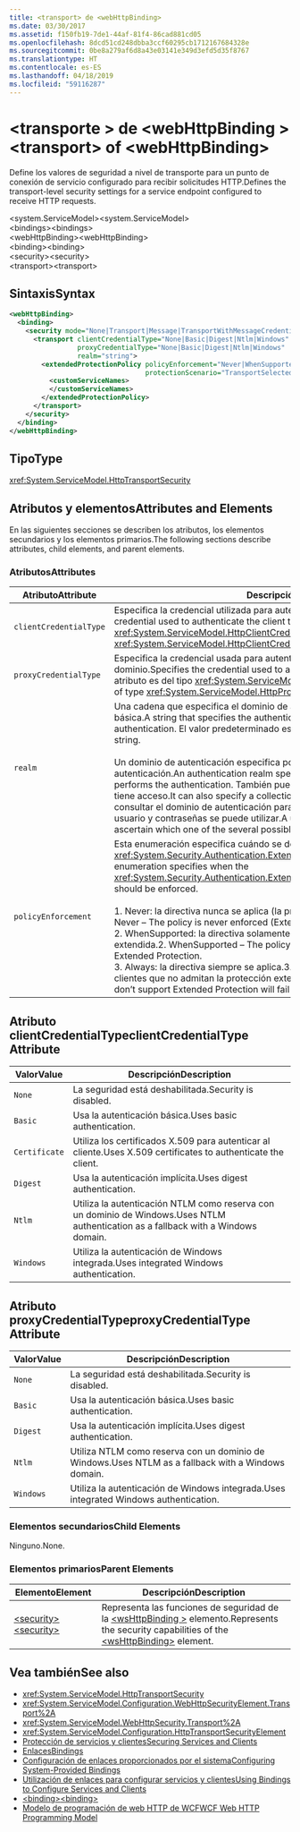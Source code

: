```yaml
---
title: <transport> de <webHttpBinding>
ms.date: 03/30/2017
ms.assetid: f150fb19-7de1-44af-81f4-86cad881cd05
ms.openlocfilehash: 8dcd51cd248dbba3ccf60295cb1712167684328e
ms.sourcegitcommit: 0be8a279af6d8a43e03141e349d3efd5d35f8767
ms.translationtype: HT
ms.contentlocale: es-ES
ms.lasthandoff: 04/18/2019
ms.locfileid: "59116287"
---
```

# <a name="transport-of-webhttpbinding"></a><span data-ttu-id="20af4-102">\<transporte > de \<webHttpBinding ></span><span class="sxs-lookup"><span data-stu-id="20af4-102">\<transport> of \<webHttpBinding></span></span>
<span data-ttu-id="20af4-103">Define los valores de seguridad a nivel de transporte para un punto de conexión de servicio configurado para recibir solicitudes HTTP.</span><span class="sxs-lookup"><span data-stu-id="20af4-103">Defines the transport-level security settings for a service endpoint configured to receive HTTP requests.</span></span>  
  
 <span data-ttu-id="20af4-104">\<system.ServiceModel></span><span class="sxs-lookup"><span data-stu-id="20af4-104">\<system.ServiceModel></span></span>  
<span data-ttu-id="20af4-105">\<bindings></span><span class="sxs-lookup"><span data-stu-id="20af4-105">\<bindings></span></span>  
<span data-ttu-id="20af4-106">\<webHttpBinding></span><span class="sxs-lookup"><span data-stu-id="20af4-106">\<webHttpBinding></span></span>  
<span data-ttu-id="20af4-107">\<binding></span><span class="sxs-lookup"><span data-stu-id="20af4-107">\<binding></span></span>  
<span data-ttu-id="20af4-108">\<security></span><span class="sxs-lookup"><span data-stu-id="20af4-108">\<security></span></span>  
<span data-ttu-id="20af4-109">\<transport></span><span class="sxs-lookup"><span data-stu-id="20af4-109">\<transport></span></span>  
  
## <a name="syntax"></a><span data-ttu-id="20af4-110">Sintaxis</span><span class="sxs-lookup"><span data-stu-id="20af4-110">Syntax</span></span>  
  
```xml  
<webHttpBinding>
  <binding>
    <security mode="None|Transport|Message|TransportWithMessageCredential|TransportCredentialOnly">
      <transport clientCredentialType="None|Basic|Digest|Ntlm|Windows"
                 proxyCredentialType="None|Basic|Digest|Ntlm|Windows"
                 realm="string">
        <extendedProtectionPolicy policyEnforcement="Never|WhenSupported|Always"
                                  protectionScenario="TransportSelected|TrustedProxy">
          <customServiceNames>
          </customServiceNames>
        </extendedProtectionPolicy>
      </transport>
    </security>
  </binding>
</webHttpBinding>
```  
  
## <a name="type"></a><span data-ttu-id="20af4-111">Tipo</span><span class="sxs-lookup"><span data-stu-id="20af4-111">Type</span></span>  
 <xref:System.ServiceModel.HttpTransportSecurity>  
  
## <a name="attributes-and-elements"></a><span data-ttu-id="20af4-112">Atributos y elementos</span><span class="sxs-lookup"><span data-stu-id="20af4-112">Attributes and Elements</span></span>  
 <span data-ttu-id="20af4-113">En las siguientes secciones se describen los atributos, los elementos secundarios y los elementos primarios.</span><span class="sxs-lookup"><span data-stu-id="20af4-113">The following sections describe attributes, child elements, and parent elements.</span></span>  
  
### <a name="attributes"></a><span data-ttu-id="20af4-114">Atributos</span><span class="sxs-lookup"><span data-stu-id="20af4-114">Attributes</span></span>  
  
|<span data-ttu-id="20af4-115">Atributo</span><span class="sxs-lookup"><span data-stu-id="20af4-115">Attribute</span></span>|<span data-ttu-id="20af4-116">Descripción</span><span class="sxs-lookup"><span data-stu-id="20af4-116">Description</span></span>|  
|---------------|-----------------|  
|`clientCredentialType`|<span data-ttu-id="20af4-117">Especifica la credencial utilizada para autenticar el cliente al servicio.</span><span class="sxs-lookup"><span data-stu-id="20af4-117">Specifies the credential used to authenticate the client to the service.</span></span> <span data-ttu-id="20af4-118">Este atributo es del tipo <xref:System.ServiceModel.HttpClientCredentialType>.</span><span class="sxs-lookup"><span data-stu-id="20af4-118">This attribute is of type <xref:System.ServiceModel.HttpClientCredentialType>.</span></span>|  
|`proxyCredentialType`|<span data-ttu-id="20af4-119">Especifica la credencial usada para autenticar al cliente en un proxy del dominio.</span><span class="sxs-lookup"><span data-stu-id="20af4-119">Specifies the credential used to authenticate the client to a domain proxy.</span></span> <span data-ttu-id="20af4-120">Este atributo es del tipo <xref:System.ServiceModel.HttpProxyCredentialType>.</span><span class="sxs-lookup"><span data-stu-id="20af4-120">This attribute is of type <xref:System.ServiceModel.HttpProxyCredentialType>.</span></span>|  
|`realm`|<span data-ttu-id="20af4-121">Una cadena que especifica el dominio de autenticación para autenticación implícita o básica.</span><span class="sxs-lookup"><span data-stu-id="20af4-121">A string that specifies the authentication realm for digest or basic authentication.</span></span> <span data-ttu-id="20af4-122">El valor predeterminado es una cadena vacía.</span><span class="sxs-lookup"><span data-stu-id="20af4-122">The default is an empty string.</span></span><br /><br /> <span data-ttu-id="20af4-123">Un dominio de autenticación especifica por lo menos el nombre del host que realiza la autenticación.</span><span class="sxs-lookup"><span data-stu-id="20af4-123">An authentication realm specifies at least the name of the host that performs the authentication.</span></span> <span data-ttu-id="20af4-124">También puede especificar una colección de usuarios que tiene acceso.</span><span class="sxs-lookup"><span data-stu-id="20af4-124">It can also specify a collection of users that has access.</span></span> <span data-ttu-id="20af4-125">Un usuario puede consultar el dominio de autenticación para determinar cuál de los posibles nombres de usuario y contraseñas se puede utilizar.</span><span class="sxs-lookup"><span data-stu-id="20af4-125">A user can query the authentication realm to ascertain which one of the several possible usernames and passwords can be used.</span></span>|  
|`policyEnforcement`|<span data-ttu-id="20af4-126">Esta enumeración especifica cuándo se debe aplicar <xref:System.Security.Authentication.ExtendedProtection.ExtendedProtectionPolicy>.</span><span class="sxs-lookup"><span data-stu-id="20af4-126">This enumeration specifies when the <xref:System.Security.Authentication.ExtendedProtection.ExtendedProtectionPolicy> should be enforced.</span></span><br /><br /> <span data-ttu-id="20af4-127">1.  Never: la directiva nunca se aplica (la protección extendida está deshabilitada).</span><span class="sxs-lookup"><span data-stu-id="20af4-127">1.  Never – The policy is never enforced (Extended Protection is disabled).</span></span><br /><span data-ttu-id="20af4-128">2.  WhenSupported: la directiva solamente se aplica si el cliente admite la protección extendida.</span><span class="sxs-lookup"><span data-stu-id="20af4-128">2.  WhenSupported – The policy is enforced only if the client supports Extended Protection.</span></span><br /><span data-ttu-id="20af4-129">3.  Always: la directiva siempre se aplica.</span><span class="sxs-lookup"><span data-stu-id="20af4-129">3.  Always – The policy is always enforced.</span></span> <span data-ttu-id="20af4-130">Los clientes que no admitan la protección extendida no podrán autenticarse.</span><span class="sxs-lookup"><span data-stu-id="20af4-130">Clients which don’t support Extended Protection will fail to authenticate.</span></span>|  
  
## <a name="clientcredentialtype-attribute"></a><span data-ttu-id="20af4-131">Atributo clientCredentialType</span><span class="sxs-lookup"><span data-stu-id="20af4-131">clientCredentialType Attribute</span></span>  
  
|<span data-ttu-id="20af4-132">Valor</span><span class="sxs-lookup"><span data-stu-id="20af4-132">Value</span></span>|<span data-ttu-id="20af4-133">Descripción</span><span class="sxs-lookup"><span data-stu-id="20af4-133">Description</span></span>|  
|-----------|-----------------|  
|`None`|<span data-ttu-id="20af4-134">La seguridad está deshabilitada.</span><span class="sxs-lookup"><span data-stu-id="20af4-134">Security is disabled.</span></span>|  
|`Basic`|<span data-ttu-id="20af4-135">Usa la autenticación básica.</span><span class="sxs-lookup"><span data-stu-id="20af4-135">Uses basic authentication.</span></span>|  
|`Certificate`|<span data-ttu-id="20af4-136">Utiliza los certificados X.509 para autenticar al cliente.</span><span class="sxs-lookup"><span data-stu-id="20af4-136">Uses X.509 certificates to authenticate the client.</span></span>|  
|`Digest`|<span data-ttu-id="20af4-137">Usa la autenticación implícita.</span><span class="sxs-lookup"><span data-stu-id="20af4-137">Uses digest authentication.</span></span>|  
|`Ntlm`|<span data-ttu-id="20af4-138">Utiliza la autenticación NTLM como reserva con un dominio de Windows.</span><span class="sxs-lookup"><span data-stu-id="20af4-138">Uses NTLM authentication as a fallback with a Windows domain.</span></span>|  
|`Windows`|<span data-ttu-id="20af4-139">Utiliza la autenticación de Windows integrada.</span><span class="sxs-lookup"><span data-stu-id="20af4-139">Uses integrated Windows authentication.</span></span>|  
  
## <a name="proxycredentialtype-attribute"></a><span data-ttu-id="20af4-140">Atributo proxyCredentialType</span><span class="sxs-lookup"><span data-stu-id="20af4-140">proxyCredentialType Attribute</span></span>  
  
|<span data-ttu-id="20af4-141">Valor</span><span class="sxs-lookup"><span data-stu-id="20af4-141">Value</span></span>|<span data-ttu-id="20af4-142">Descripción</span><span class="sxs-lookup"><span data-stu-id="20af4-142">Description</span></span>|  
|-----------|-----------------|  
|`None`|<span data-ttu-id="20af4-143">La seguridad está deshabilitada.</span><span class="sxs-lookup"><span data-stu-id="20af4-143">Security is disabled.</span></span>|  
|`Basic`|<span data-ttu-id="20af4-144">Usa la autenticación básica.</span><span class="sxs-lookup"><span data-stu-id="20af4-144">Uses basic authentication.</span></span>|  
|`Digest`|<span data-ttu-id="20af4-145">Usa la autenticación implícita.</span><span class="sxs-lookup"><span data-stu-id="20af4-145">Uses digest authentication.</span></span>|  
|`Ntlm`|<span data-ttu-id="20af4-146">Utiliza NTLM como reserva con un dominio de Windows.</span><span class="sxs-lookup"><span data-stu-id="20af4-146">Uses NTLM as a fallback with a Windows domain.</span></span>|  
|`Windows`|<span data-ttu-id="20af4-147">Utiliza la autenticación de Windows integrada.</span><span class="sxs-lookup"><span data-stu-id="20af4-147">Uses integrated Windows authentication.</span></span>|  
  
### <a name="child-elements"></a><span data-ttu-id="20af4-148">Elementos secundarios</span><span class="sxs-lookup"><span data-stu-id="20af4-148">Child Elements</span></span>  
 <span data-ttu-id="20af4-149">Ninguno.</span><span class="sxs-lookup"><span data-stu-id="20af4-149">None.</span></span>  
  
### <a name="parent-elements"></a><span data-ttu-id="20af4-150">Elementos primarios</span><span class="sxs-lookup"><span data-stu-id="20af4-150">Parent Elements</span></span>  
  
|<span data-ttu-id="20af4-151">Elemento</span><span class="sxs-lookup"><span data-stu-id="20af4-151">Element</span></span>|<span data-ttu-id="20af4-152">Descripción</span><span class="sxs-lookup"><span data-stu-id="20af4-152">Description</span></span>|  
|-------------|-----------------|  
|[<span data-ttu-id="20af4-153">\<security></span><span class="sxs-lookup"><span data-stu-id="20af4-153">\<security></span></span>](../../../../../docs/framework/configure-apps/file-schema/wcf/security-of-webhttpbinding.md)|<span data-ttu-id="20af4-154">Representa las funciones de seguridad de la [ \<wsHttpBinding >](../../../../../docs/framework/configure-apps/file-schema/wcf/wshttpbinding.md) elemento.</span><span class="sxs-lookup"><span data-stu-id="20af4-154">Represents the security capabilities of the [\<wsHttpBinding>](../../../../../docs/framework/configure-apps/file-schema/wcf/wshttpbinding.md) element.</span></span>|  
  
## <a name="see-also"></a><span data-ttu-id="20af4-155">Vea también</span><span class="sxs-lookup"><span data-stu-id="20af4-155">See also</span></span>

- <xref:System.ServiceModel.HttpTransportSecurity>
- <xref:System.ServiceModel.Configuration.WebHttpSecurityElement.Transport%2A>
- <xref:System.ServiceModel.WebHttpSecurity.Transport%2A>
- <xref:System.ServiceModel.Configuration.HttpTransportSecurityElement>
- [<span data-ttu-id="20af4-156">Protección de servicios y clientes</span><span class="sxs-lookup"><span data-stu-id="20af4-156">Securing Services and Clients</span></span>](../../../../../docs/framework/wcf/feature-details/securing-services-and-clients.md)
- [<span data-ttu-id="20af4-157">Enlaces</span><span class="sxs-lookup"><span data-stu-id="20af4-157">Bindings</span></span>](../../../../../docs/framework/wcf/bindings.md)
- [<span data-ttu-id="20af4-158">Configuración de enlaces proporcionados por el sistema</span><span class="sxs-lookup"><span data-stu-id="20af4-158">Configuring System-Provided Bindings</span></span>](../../../../../docs/framework/wcf/feature-details/configuring-system-provided-bindings.md)
- [<span data-ttu-id="20af4-159">Utilización de enlaces para configurar servicios y clientes</span><span class="sxs-lookup"><span data-stu-id="20af4-159">Using Bindings to Configure Services and Clients</span></span>](../../../../../docs/framework/wcf/using-bindings-to-configure-services-and-clients.md)
- [<span data-ttu-id="20af4-160">\<binding></span><span class="sxs-lookup"><span data-stu-id="20af4-160">\<binding></span></span>](../../../../../docs/framework/misc/binding.md)
- [<span data-ttu-id="20af4-161">Modelo de programación de web HTTP de WCF</span><span class="sxs-lookup"><span data-stu-id="20af4-161">WCF Web HTTP Programming Model</span></span>](../../../../../docs/framework/wcf/feature-details/wcf-web-http-programming-model.md)
